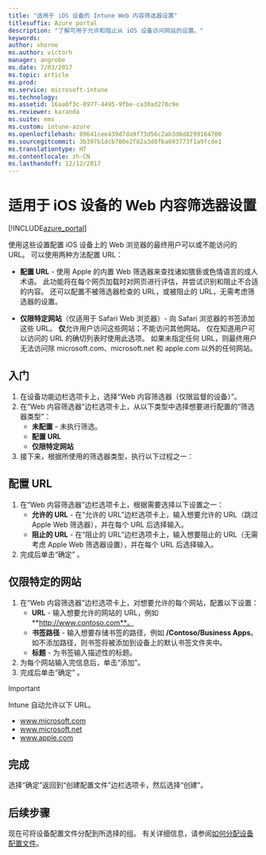```yaml
---
title: "适用于 iOS 设备的 Intune Web 内容筛选器设置"
titlesuffix: Azure portal
description: "了解可用于允许和阻止从 iOS 设备访问网站的设置。"
keywords: 
author: vhorne
ms.author: victorh
manager: angrobe
ms.date: 7/03/2017
ms.topic: article
ms.prod: 
ms.service: microsoft-intune
ms.technology: 
ms.assetid: 16aa0f3c-8977-4495-9fbe-ca30ad278c9e
ms.reviewer: karanda
ms.suite: ems
ms.custom: intune-azure
ms.openlocfilehash: 89641cee439d7da9f73d56c2ab3d6d8299164700
ms.sourcegitcommit: 3b397b1dcb780e2f82a3d8fba693773f1a9fcde1
ms.translationtype: HT
ms.contentlocale: zh-CN
ms.lasthandoff: 12/12/2017
---
```

# <a name="web-content-filter-settings-for-ios-devices"></a>适用于 iOS 设备的 Web 内容筛选器设置

[!INCLUDE[azure_portal](./includes/azure_portal.md)]

使用这些设置配置 iOS 设备上的 Web 浏览器的最终用户可以或不能访问的 URL。 可以使用两种方法配置 URL：

- **配置 URL** - 使用 Apple 的内置 Web 筛选器来查找诸如猥亵或色情语言的成人术语。 此功能将在每个网页加载时对网页进行评估，并尝试识别和阻止不合适的内容。 还可以配置不被筛选器检查的 URL，或被阻止的 URL，无需考虑筛选器的设置。

- **仅限特定网站**（仅适用于 Safari Web 浏览器）- 向 Safari 浏览器的书签添加这些 URL。 **仅**允许用户访问这些网站；不能访问其他网站。 仅在知道用户可以访问的 URL 的确切列表时使用此选项。
如果未指定任何 URL，则最终用户无法访问除 microsoft.com、microsoft.net 和 apple.com 以外的任何网站。



## <a name="get-started"></a>入门

1. 在设备功能边栏选项卡上，选择“Web 内容筛选器（仅限监督的设备）”。
2. 在“Web 内容筛选器”边栏选项卡上，从以下类型中选择想要进行配置的“筛选器类型”：
    - **未配置** - 未执行筛选。
    - **配置 URL**
    - **仅限特定网站**
3. 接下来，根据所使用的筛选器类型，执行以下过程之一：


## <a name="configure-urls"></a>配置 URL

1. 在“Web 内容筛选器”边栏选项卡上，根据需要选择以下设置之一：
    - **允许的 URL** - 在“允许的 URL”边栏选项卡上，输入想要允许的 URL（跳过 Apple Web 筛选器），并在每个 URL 后选择输入。
    - **阻止的 URL** - 在“阻止的 URL”边栏选项卡上，输入想要阻止的 URL（无需考虑 Apple Web 筛选器设置），并在每个 URL 后选择输入。
2. 完成后单击“确定” 。


## <a name="specific-websites-only"></a>仅限特定的网站

1. 在“Web 内容筛选器”边栏选项卡上，对想要允许的每个网站，配置以下设置：
    - **URL** - 输入想要允许的网站的 URL，例如 **http://www.contoso.com**。
    - **书签路径** - 输入想要存储书签的路径，例如 **/Contoso/Business Apps**。 如不添加路径，则书签将被添加到设备上的默认书签文件夹中。
    - **标题** - 为书签输入描述性的标题。
2. 为每个网站输入完信息后，单击“添加”。
3. 完成后单击“确定” 。

>[!IMPORTANT] 
> Intune 自动允许以下 URL。
> - www.microsoft.com
> - www.microsoft.net
> - www.apple.com

## <a name="finish-up"></a>完成

选择“确定”返回到“创建配置文件”边栏选项卡，然后选择“创建”。

## <a name="next-steps"></a>后续步骤

现在可将设备配置文件分配到所选择的组。 有关详细信息，请参阅[如何分配设备配置文件](device-profile-assign.md)。
